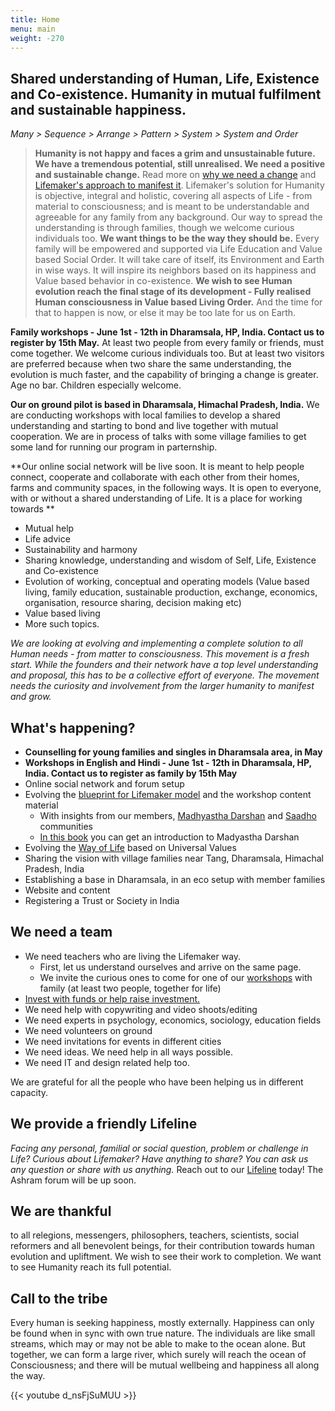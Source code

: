 ```yaml
---
title: Home
menu: main
weight: -270
---
```

## Shared understanding of Human, Life, Existence and Co-existence. Humanity in mutual fulfilment and sustainable happiness.

*Many > Sequence > Arrange > Pattern > System > System and Order*

> **Humanity is not happy and faces a grim and unsustainable future. We have a tremendous potential, still unrealised. We need a positive and sustainable change.** Read more on [why we need a change](/post/background) and [Lifemaker's approach to manifest it](/post/approach). Lifemaker's solution for Humanity is objective, integral and holistic, covering all aspects of Life - from material to consciousness; and is meant to be understandable and agreeable for any family from any background. Our way to spread the understanding is through families, though we welcome curious individuals too. **We want things to be the way they should be.** Every family will be empowered and supported via Life Education and Value based Social Order. It will take care of itself, its Environment and Earth in wise ways. It will inspire its neighbors based on its happiness and Value based behavior in co-existence. **We wish to see Human evolution reach the final stage of its development - Fully realised Human consciousness in Value based Living Order.** And the time for that to happen is now, or else it may be too late for us on Earth.

**Family workshops - June 1st - 12th in Dharamsala, HP, India. Contact us to register by 15th May.** At least two people from every family or friends, must come together. We welcome curious individuals too. But at least two visitors are preferred because when two share the same understanding, the evolution is much faster, and the capability of bringing a change is greater. Age no bar. Children especially welcome.

**Our on ground pilot is based in Dharamsala, Himachal Pradesh, India.** We are conducting workshops with local families to develop a shared understanding and starting to bond and live together with mutual cooperation. We are in process of talks with some village families to get some land for running our program in parternship. 

**Our online social network will be live soon. It is meant to help people connect, cooperate and collaborate with each other from their homes, farms and community spaces, in the following ways. It is open to everyone, with or without a shared understanding of Life. It is a place for working towards **

* Mutual help 
* Life advice
* Sustainability and harmony
* Sharing knowledge, understanding and wisdom of Self, Life, Existence and Co-existence 
* Evolution of working, conceptual and operating models (Value based living, family education, sustainable production, exchange, economics, organisation, resource sharing, decision making etc)
* Value based living
* More such topics.  

*We are looking at evolving and implementing a complete solution to all Human needs - from matter to consciousness. This movement is a fresh start. While the founders and their network have a top level understanding and proposal, this has to be a collective effort of everyone. The movement needs the curiosity and involvement from the larger humanity to manifest and grow.*

## What's happening?
- **Counselling for young families and singles in Dharamsala area, in May**
- **Workshops in English and Hindi - June 1st - 12th in Dharamsala, HP, India. Contact us to register as family by 15th May**
- Online social network and forum setup
- Evolving the [blueprint for Lifemaker model](/post/approach) and the workshop content material
  - With insights from our members, [Madhyastha Darshan](http://madhyasth-darshan.info/) and [Saadho](http://saadhosangha.org/) communities 
  - [In this book](http://madhyasth-darshan.info/wp-content/uploads/2012/02/zz-Manav-Vayavardarshan-HindiEnglish-2012.pdf) you can get an introduction to Madyastha Darshan
- Evolving the [Way of Life](/values) based on Universal Values
- Sharing the vision with village families near Tang, Dharamsala, Himachal Pradesh, India
- Establishing a base in Dharamsala, in an eco setup with member families
- Website and content
- Registering a Trust or Society in India

## We need a team 
* We need teachers who are living the Lifemaker way. 
  * First, let us understand ourselves and arrive on the same page.
  * We invite the curious ones to come for one of our [workshops](/workshops-and-retreats/) with family (at least two people, together for life)
* [Invest with funds or help raise investment.](/invest)
* We need help with copywriting and video shoots/editing
* We need experts in psychology, economics, sociology, education fields
* We need volunteers on ground
* We need invitations for events in different cities
* We need ideas. We need help in all ways possible.
* We need IT and design related help too.

We are grateful for all the people who have been helping us in different capacity. 

## We provide a friendly Lifeline

*Facing any personal, familial or social question, problem or challenge in Life? Curious about Lifemaker? Have anything to share? You can ask us any question or share with us anything.* 
Reach out to our [Lifeline](/lifeline) today! The Ashram forum will be up soon. 

## We are thankful 
to all relegions, messengers, philosophers, teachers, scientists, social reformers and all benevolent beings, for their contribution towards human evolution and upliftment. We wish to see their work to completion. We want to see Humanity reach its full potential. 

## Call to the tribe

Every human is seeking happiness, mostly externally. Happiness can only be found when in sync with own true nature. The individuals are like small streams, which may or may not be able to make to the ocean alone. But together, we can form a large river, which surely will reach the ocean of Consciousness; and there will be mutual wellbeing and happiness all along the way.

{{< youtube d_nsFjSuMUU >}}
